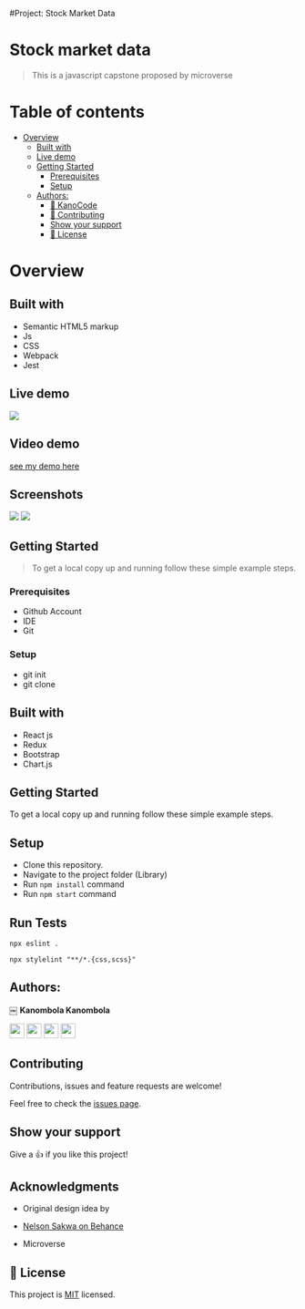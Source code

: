 #Project: Stock Market Data
# Stock market data
> This is a javascript capstone proposed by microverse

# Table of contents
- [Overview](#overview)
  - [Built with](#built-with)
  - [Live demo](#Live-demo)
  - [Getting Started](#getting-started)
    - [Prerequisites](#prerequisites)
    - [Setup](#setup)
  - [Authors:](#authors)
    - [:man: KanoCode](#-kanocode)
    - [:handshake: Contributing](#-contributing)
    - [Show your support](#show-your-support)
    - [:memo: License](#-license)
# Overview
## Built with
- Semantic HTML5 markup
- Js
- CSS
- Webpack
- Jest
## Live demo
[![](https://img.shields.io/badge/Deployed-Netlify-blueviolet)](https://kanoz-accurate-stock-market-data-app.netlify.app)

## Video demo
[see my demo here](https://www.loom.com/share/f75f9c0b5de04791abc4339c2a1b2ba3)
## Screenshots
![](public/mobile-white.png)
![](public/mobile-black.png)
## Getting Started
> To get a local copy up and running follow these simple example steps.


### Prerequisites
- Github Account
- IDE
- Git

### Setup
- git init
- git clone [ ](https://github.com/KanoCode/Kano-Tah-Movies.git)


## Built with

- React js
- Redux
- Bootstrap
- Chart.js



## Getting Started

To get a local copy up and running follow these simple example steps.

## Setup

- Clone this repository. 
- Navigate to the project folder (Library)
- Run `npm install` command
- Run `npm start` command

## Run Tests

```
npx eslint .
```
```
npx stylelint "**/*.{css,scss}"
```

## Authors:
￼ **Kanombola Kanombola**

[<code><img height="26" src="https://upload.wikimedia.org/wikipedia/commons/9/91/Octicons-mark-github.svg"></code>](https://github.com/KanoCode)
[<code><img height="26" src="https://upload.wikimedia.org/wikipedia/sco/thumb/9/9f/Twitter_bird_logo_2012.svg/1200px-Twitter_bird_logo_2012.svg.png"></code>](https://twitter.com/Kanombola_s)
[<code><img height="26" src="https://upload.wikimedia.org/wikipedia/commons/thumb/c/c9/Linkedin.svg/1200px-Linkedin.svg.png"></code>](https://www.linkedin.com/in/kanombola-kanombola/)
<a href="mailto:benshidanny11@gmail.com?subject=Hello Danny!"><img height="26" src="https://cdn.worldvectorlogo.com/logos/official-gmail-icon-2020-.svg"></a>


##  Contributing

Contributions, issues and feature requests are welcome!

Feel free to check the [issues page](https://github.com/benshidanny11/space-travelers/issues).

## Show your support

Give a 👍 if you like this project!

## Acknowledgments
- Original design idea by
- [Nelson Sakwa on Behance](https://www.behance.net/gallery/31579789/Ballhead-App-(Free-PSDs))

- Microverse

## 📝 License

This project is [MIT](./LICENSE.md) licensed.
